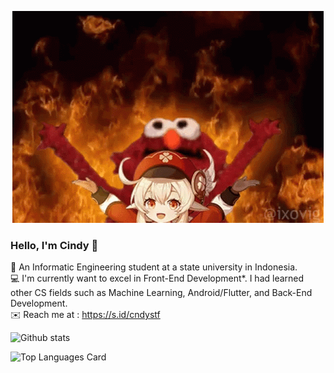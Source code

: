 <!--
**cndystf/cndystf** is a ✨ _special_ ✨ repository because its `README.md` (this file) appears on your GitHub profile.

Here are some ideas to get you started:

- 🔭 I’m currently working on ...
- 🌱 I’m currently learning ...
- 👯 I’m looking to collaborate on ...
- 🤔 I’m looking for help with ...
- 💬 Ask me about ...
- 📫 How to reach me: ...
- 😄 Pronouns: ...
- ⚡ Fun fact: ...
-->

<!-- current gif lol -->
<!-- ![](klee-genshin.gif) -->
<p align ="center">  <img src="klee-genshin.gif" alt="animated" /> </p>

### Hello, I'm Cindy 👋
:bookmark: An Informatic Engineering student at a state university in Indonesia. <br/>
:computer: I'm currently want to excel in Front-End Development*. I had learned other CS fields such as Machine Learning, Android/Flutter, and Back-End Development. <br />
:envelope: Reach me at : https://s.id/cndystf

<!-- ![Github stats](https://github-readme-stats.vercel.app/api?username=cndystf&theme=github_dark&show_icons=true&count_private=true) -->
![Github stats](https://github-readme-stats.vercel.app/api?username=cndystf&show_icons=true&theme=transparent)

![Top Languages Card](https://github-readme-stats.vercel.app/api/top-langs/?username=cndystf&langs_count=7&layout=compact)

<!-- *but still... i want to find the right field for me so i'll do that thing for rest of my life haha.) -->
